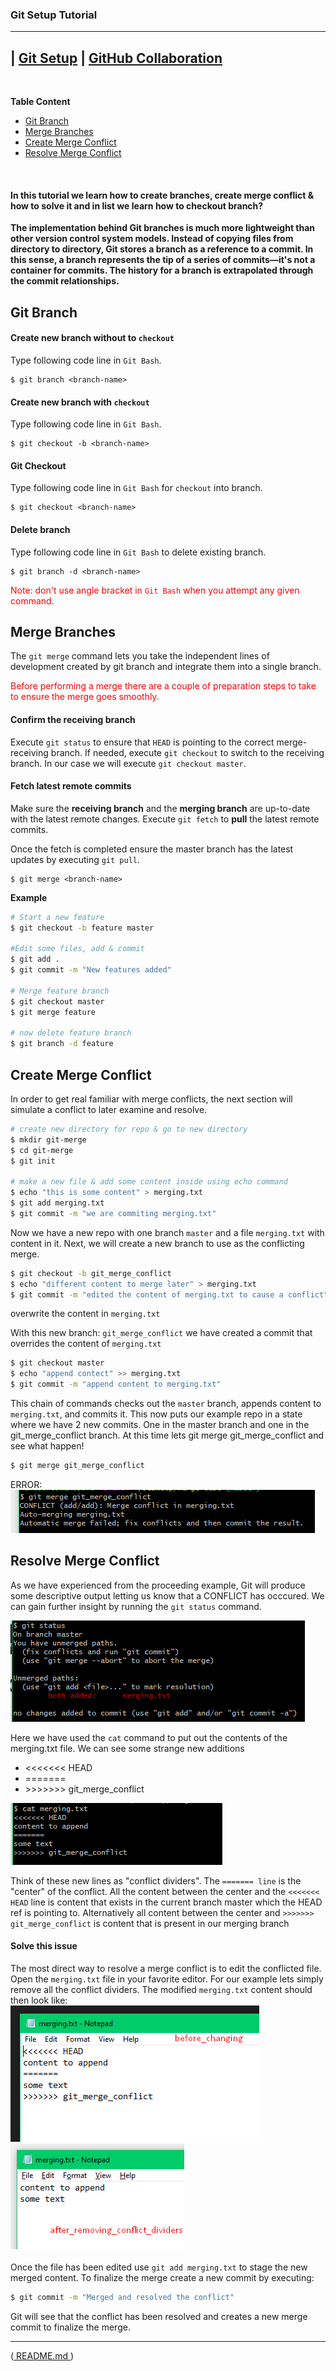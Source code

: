 ### Git Setup Tutorial
---

| [Git Setup](Git-Setup.md) | [GitHub Collaboration](Git-Collaboration.md)
--
<br>

**Table Content** 
- [Git Branch](#branch)
- [Merge Branches](#merge)
- [Create Merge Conflict](#merge-conflict)
- [Resolve Merge Conflict](#merge-conflict-resolve)

<br>

#### In this tutorial we learn how to create branches, create merge conflict & how to solve it and in list we learn how to checkout branch?

**The implementation behind Git branches is much more lightweight than other version control system models. Instead of copying files from directory to directory, Git stores a branch as a reference to a commit. In this sense, a branch represents the tip of a series of commits—it's not a container for commits. The history for a branch is extrapolated through the commit relationships.**

<a name="branch"></a>
## Git Branch

#### Create new branch without to ```checkout```
Type following code line in ```Git Bash```.
```
$ git branch <branch-name>
```

#### Create new branch with ```checkout```
Type following code line in ```Git Bash```.
```
$ git checkout -b <branch-name>
```

#### Git Checkout
Type following code line in ```Git Bash``` for ```checkout``` into branch.
```
$ git checkout <branch-name>
```

#### Delete branch
Type following code line in ```Git Bash``` to delete existing branch.
```
$ git branch -d <branch-name>
```

<font color=red>Note: don't use angle bracket in ```Git Bash``` when you attempt any given command.</font>

<a name="merge"></a>
## Merge Branches
The ```git merge``` command lets you take the independent lines of development created by git branch and integrate them into a single branch.

<font color=red>Before performing a merge there are a couple of preparation steps to take to ensure the merge goes smoothly.</font>

#### Confirm the receiving branch
Execute ```git status``` to ensure that ```HEAD``` is pointing to the correct merge-receiving branch. If needed, execute ```git checkout``` to switch to the receiving branch. In our case we will execute ```git checkout master```.

#### Fetch latest remote commits
Make sure the **receiving branch** and the **merging branch** are up-to-date with the latest remote changes. Execute ```git fetch``` to **pull** the latest remote commits. 

Once the fetch is completed ensure the master branch has the latest updates by executing ```git pull```.

```
$ git merge <branch-name>
```

**Example** 
```bash
# Start a new feature
$ git checkout -b feature master

#Edit some files, add & commit
$ git add .
$ git commit -m "New features added"

# Merge feature branch
$ git checkout master
$ git merge feature

# now delete feature branch
$ git branch -d feature
```
<a name="merge-conflict"></a>
## Create Merge Conflict
In order to get real familiar with merge conflicts, the next section will simulate a conflict to later examine and resolve.

```bash
# create new directory for repo & go to new directory
$ mkdir git-merge
$ cd git-merge
$ git init

# make a new file & add some content inside using echo command
$ echo "this is some content" > merging.txt
$ git add merging.txt
$ git commit -m "we are commiting merging.txt"
```
Now we have a new repo with one branch ```master``` and a file ```merging.txt``` with content in it. Next, we will create a new branch to use as the conflicting merge.

```bash
$ git checkout -b git_merge_conflict
$ echo "different content to merge later" > merging.txt
$ git commit -m "edited the content of merging.txt to cause a conflict"
```
overwrite the content in ```merging.txt```

With this new branch: ```git_merge_conflict``` we have created a commit that overrides the content of ```merging.txt```
```bash
$ git checkout master
$ echo "append contect" >> merging.txt
$ git commit -m "append content to merging.txt"
```

This chain of commands checks out the ```master``` branch, appends content to ```merging.txt```, and commits it. This now puts our example repo in a state where we have 2 new commits. One in the master branch and one in the git_merge_conflict branch. At this time lets git merge git_merge_conflict and see what happen!
```bash
$ git merge git_merge_conflict
```
ERROR: <br>
![](../Images/merge-conflict-error.png)

<a name="merge-conflict-resolve"></a>
## Resolve Merge Conflict
As we have experienced from the proceeding example, Git will produce some descriptive output letting us know that a CONFLICT has occcured. We can gain further insight by running the ```git status``` command.

![](../Images/conflict-status.png)

Here we have used the ```cat``` command to put out the contents of the merging.txt file. We can see some strange new additions

- <<<<<<< HEAD
- =======
- \>>>>>>> git_merge_conflict<br>

![](../Images/cat-merge.png)

Think of these new lines as "conflict dividers". The ```======= line``` is the "center" of the conflict. All the content between the center and the ```<<<<<<< HEAD``` line is content that exists in the current branch master which the HEAD ref is pointing to. Alternatively all content between the center and ```>>>>>>> git_merge_conflict``` is content that is present in our merging branch

#### Solve this issue
The most direct way to resolve a merge conflict is to edit the conflicted file. Open the ```merging.txt``` file in your favorite editor. For our example lets simply remove all the conflict dividers. The modified ```merging.txt``` content should then look like:<br>
![](../Images/merge-conflict-solve-1.png)
![](../Images/merge-conflict-solve-2.png)<br><br>
Once the file has been edited use ```git add merging.txt``` to stage the new merged content. To finalize the merge create a new commit by executing:
```bash
$ git commit -m "Merged and resolved the conflict"
```
Git will see that the conflict has been resolved and creates a new merge commit to finalize the merge.
___

([ README.md ](../../README.md))